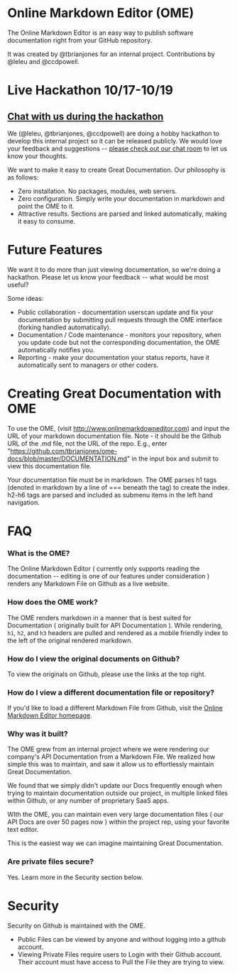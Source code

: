 Online Markdown Editor (OME)
============================
The Online Markdown Editor is an easy way to publish software documentation right from your GitHub repository.

It was created by @tbrianjones for an internal project.  Contributions by @leleu and @ccdpowell.


Live Hackathon 10/17-10/19
==========================

[Chat with us during the hackathon](http://tlk.io/ii_hackathon)
---

We (@leleu, @tbrianjones, @ccdpowell) are doing a hobby hackathon to develop this internal project so it can be released publicly.  We would love your feedback and suggestions -- [please check out our chat room](http://tlk.io/ii_hackathon) to let us know your thoughts.

We want to make it easy to create Great Documentation.  Our philosophy is as follows:

* Zero installation.  No packages, modules, web servers.
* Zero configuration.  Simply write your documentation in markdown and point the OME to it.
* Attractive results.  Sections are parsed and linked automatically, making it easy to consume.



Future Features
===============

We want it to do more than just viewing documentation, so we're doing a hackathon.  Please let us know your feedback -- what would be most useful?

Some ideas:

* Public collaboration - documentation userscan update and fix your documentation by submitting pull requests through the OME interface (forking handled automatically).
* Documentation / Code maintenance - monitors your repository, when you update code but not the corresponding documentation, the OME automatically notifies you.
* Reporting - make your documentation your status reports, have it automatically sent to managers or other coders.



Creating Great Documentation with OME
=====================================

To use the OME, (visit http://www.onlinemarkdowneditor.com) and input the URL of your markdown documentation file.  Note - it should be the Github URL of the .md file, not the URL of the repo.  E.g., enter "https://github.com/tbrianjones/ome-docs/blob/master/DOCUMENTATION.md" in the input box and submit to view this documentation file.

Your documentation file must be in markdown.  The OME parses h1 tags (denoted in markdown by a line of === beneath the tag) to create the index.  h2-h6 tags are parsed and included as submenu items in the left hand navigation.


FAQ
===
### What is the OME?
The Online Markdown Editor ( currently only supports reading the documentation -- editing is one of our features under consideration ) renders any Markdown File on Github as a live website.

### How does the OME work?
The OME renders markdown in a manner that is best suited for Documentation ( originally built for API Documentation ). While rendering, `h1`, `h2`, and `h3` headers are pulled and rendered as a mobile friendly index to the left of the original rendered markdown.

### How do I view the original documents on Github?
To view the originals on Github, please use the links at the top right.

### How do I view a different documentation file or repository?
If you'd like to load a different Markdown File from Github, visit the [Online Markdown Editor homepage](http://www.onlinemarkdowneditor.com).

### Why was it built?
The OME grew from an internal project where we were rendering our company's API Documentation from a Markdown File.  We realized how simple this was to maintain, and saw it allow us to effortlessly maintain Great Documentation.

We found that we simply didn't update our Docs frequently enough when trying to maintain documentation outside our project, in multiple linked files within Github, or any number of proprietary SaaS apps.

WIth the OME, you can maintain even very large documentation files ( our API Docs are over 50 pages now ) within the project rep, using your favorite text editor.

This is the easiest way we can imagine maintaining Great Documentation.

### Are private files secure?
Yes. Learn more in the Security section below.

Security
========
Security on Github is maintained with the OME.
- Public Files can be viewed by anyone and without logging into a github account.
- Viewing Private Files require users to Login with their Github account.  Their account must have access to Pull the File they are trying to view.
